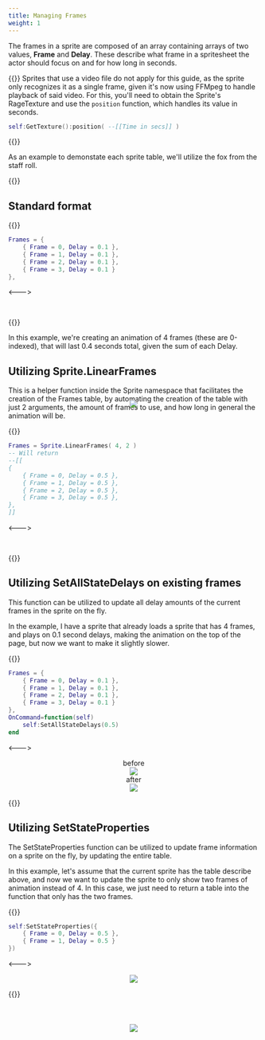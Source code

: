 ```yaml
---
title: Managing Frames
weight: 1
---
```


The frames in a sprite are composed of an array containing arrays of two values, **Frame** and **Delay**. These describe what frame in a spritesheet the actor should focus on and for how long in seconds.

{{<hint type="important">}}
Sprites that use a video file do not apply for this guide, as the sprite only recognizes it as a single frame, given it's now using FFMpeg to handle playback of said video. For this, you'll need to obtain the Sprite's RageTexture and use the `position` function, which handles its value in seconds.

```lua
self:GetTexture():position( --[[Time in secs]] )
```
{{</hint>}}

As an example to demonstate each sprite table, we'll utilize the fox from the staff roll.

{{<toc>}}

## Standard format

{{<columns>}}
```lua
Frames = {
	{ Frame = 0, Delay = 0.1 },
	{ Frame = 1, Delay = 0.1 },
	{ Frame = 2, Delay = 0.1 },
	{ Frame = 3, Delay = 0.1 }
},
```
<--->
<div style="position: relative; top: 5%">
<center>

![](/theming/sprite/fox.gif)

</center>
</div>
{{</columns>}}

In this example, we're creating an animation of 4 frames (these are 0-indexed), that will last 0.4 seconds total, given the sum of each Delay.

## Utilizing Sprite.LinearFrames

This is a helper function inside the Sprite namespace that facilitates the creation of the Frames table, by automating the creation of the table with just 2 arguments, the amount of frames to use, and how long in general the animation will be.

{{<columns>}}
```lua
Frames = Sprite.LinearFrames( 4, 2 )
-- Will return
--[[
{
	{ Frame = 0, Delay = 0.5 },
	{ Frame = 1, Delay = 0.5 },
	{ Frame = 2, Delay = 0.5 },
	{ Frame = 3, Delay = 0.5 },
},
]]
```
<--->
<div style="position: relative; top: 25%">
<center>

![](/theming/sprite/fox-4.gif)

</center>
</div>
{{</columns>}}

## Utilizing SetAllStateDelays on existing frames

This function can be utilized to update all delay amounts of the current frames in the sprite on the fly.

In the example, I have a sprite that already loads a sprite that has 4 frames, and plays on 0.1 second delays, making the animation on the top of the page, but now we want to make it slightly slower.

{{<columns>}}
```lua
Frames = {
	{ Frame = 0, Delay = 0.1 },
	{ Frame = 1, Delay = 0.1 },
	{ Frame = 2, Delay = 0.1 },
	{ Frame = 3, Delay = 0.1 }
},
OnCommand=function(self)
	self:SetAllStateDelays(0.5)
end
```
<--->
<center>

before<br>
![](/theming/sprite/fox.gif)<br>
after<br>
![](/theming/sprite/fox-4.gif)

</center>
{{</columns>}}

## Utilizing SetStateProperties

The SetStateProperties function can be utilized to update frame information on a sprite on the fly, by updating the entire table.

In this example, let's assume that the current sprite has the table describe above, and now we want to update the sprite to only show two frames of animation instead of 4. In this case, we just need to return a table into the function that only has the two frames.

{{<columns>}}
```lua
self:SetStateProperties({
	{ Frame = 0, Delay = 0.5 },
	{ Frame = 1, Delay = 0.5 }
})
```
<--->
<center>

![](/theming/sprite/fox-2.gif)

</center>
{{</columns>}}